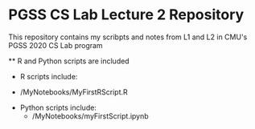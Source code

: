 # PGSS CS Lab Lecture 2 Repository
This repository contains my scribpts and notes from L1 and L2 in CMU's PGSS 2020 CS Lab program

** R and Python scripts are included
-  R scripts include:
 * /MyNotebooks/MyFirstRScript.R

- Python scripts include:
  * /MyNotebooks/myFirstScript.ipynb
